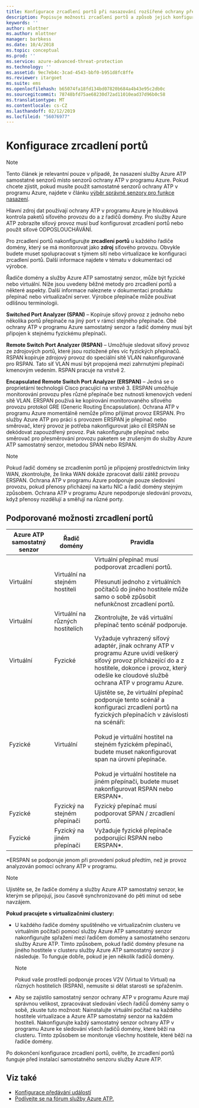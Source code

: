 ```yaml
---
title: Konfigurace zrcadlení portů při nasazování rozšířené ochrany před internetovými útoky pro Azure | Dokumentace Microsoftu
description: Popisuje možnosti zrcadlení portů a způsob jejich konfigurace pro služby Azure ATP
keywords: ''
author: mlottner
ms.author: mlottner
manager: barbkess
ms.date: 10/4/2018
ms.topic: conceptual
ms.prod: ''
ms.service: azure-advanced-threat-protection
ms.technology: ''
ms.assetid: 9ec7eb4c-3cad-4543-bbf0-b951d8fc8ffe
ms.reviewer: itargoet
ms.suite: ems
ms.openlocfilehash: b65074fa18fd134bd07820b684a4b43e95c2db0c
ms.sourcegitcommit: 78748bfd75ae68230d72ad11010ead37d96b0c58
ms.translationtype: MT
ms.contentlocale: cs-CZ
ms.lasthandoff: 02/12/2019
ms.locfileid: "56076977"
---
```

# <a name="configure-port-mirroring"></a>Konfigurace zrcadlení portů
> [!NOTE] 
> Tento článek je relevantní pouze v případě, že nasazení služby Azure ATP samostatné senzorů místo senzorů ochrany ATP v programu Azure. Pokud chcete zjistit, pokud musíte použít samostatné senzorů ochrany ATP v programu Azure, najdete v článku [výběr správné senzory pro funkce nasazení](atp-capacity-planning.md#choosing-the-right-sensor-type-for-your-deployment).
 
Hlavní zdroj dat používají ochrany ATP v programu Azure je hloubková kontrola paketů síťového provozu do a z řadičů domény. Pro služby Azure ATP zobrazíte síťový provoz musí buď konfigurovat zrcadlení portů nebo použít síťové ODPOSLOUCHÁVÁNÍ.

Pro zrcadlení portů nakonfigurujte **zrcadlení portů** u každého řadiče domény, který se má monitorovat jako **zdroj** síťového provozu. Obvykle budete muset spolupracovat s týmem sítí nebo virtualizace ke konfiguraci zrcadlení portů.
Další informace najdete v tématu v dokumentaci od výrobce.

Řadiče domény a služby Azure ATP samostatný senzor, může být fyzické nebo virtuální. Níže jsou uvedeny běžné metody pro zrcadlení portů a některé aspekty. Další informace naleznete v dokumentaci produktu přepínač nebo virtualizační server. Výrobce přepínače může používat odlišnou terminologii.

**Switched Port Analyzer (SPAN)** – Kopíruje síťový provoz z jednoho nebo několika portů přepínače na jiný port v rámci stejného přepínače. Obě ochrany ATP v programu Azure samostatný senzor a řadič domény musí být připojen k stejnému fyzickému přepínači.

**Remote Switch Port Analyzer (RSPAN)** – Umožňuje sledovat síťový provoz ze zdrojových portů, které jsou rozložené přes víc fyzických přepínačů. RSPAN kopíruje zdrojový provoz do speciální sítě VLAN nakonfigurované pro RSPAN. Tato síť VLAN musí být propojená mezi zahrnutými přepínači kmenovým vedením. RSPAN pracuje na vrstvě 2.

**Encapsulated Remote Switch Port Analyzer (ERSPAN)** – Jedná se o proprietární technologii Cisco pracující na vrstvě 3. ERSPAN umožňuje monitorování provozu přes různé přepínače bez nutnosti kmenových vedení sítě VLAN. ERSPAN používá ke kopírování monitorovaného síťového provozu protokol GRE (Generic Routing Encapsulation). Ochrana ATP v programu Azure momentálně nemůže přímo přijímat provoz ERSPAN. Pro služby Azure ATP pro práci s provozem ERSPAN je přepínač nebo směrovač, který provoz je potřeba nakonfigurovat jako cíl ERSPAN se dekódovat zapouzdřený provoz. Pak nakonfigurujte přepínač nebo směrovač pro přesměrování provozu paketem se zrušeným do služby Azure ATP samostatný senzor, metodou SPAN nebo RSPAN.

> [!NOTE]
> Pokud řadič domény se zrcadlením portů je připojený prostřednictvím linky WAN, zkontrolujte, že linka WAN dokáže zpracovat další zátěž provozu ERSPAN.
> Ochrana ATP v programu Azure podporuje pouze sledování provozu, pokud přenosy přicházejí na kartu NIC a řadič domény stejným způsobem. Ochrana ATP v programu Azure nepodporuje sledování provozu, když přenosy rozdělují a směřují na různé porty.

## <a name="supported-port-mirroring-options"></a>Podporované možnosti zrcadlení portů

|Azure ATP samostatný senzor|Řadič domény|Pravidla|
|---------------|---------------------|------------------|
|Virtuální|Virtuální na stejném hostiteli|Virtuální přepínač musí podporovat zrcadlení portů.<br /><br />Přesunutí jednoho z virtuálních počítačů do jiného hostitele může samo o sobě způsobit nefunkčnost zrcadlení portů.|
|Virtuální|Virtuální na různých hostitelích|Zkontrolujte, že váš virtuální přepínač tento scénář podporuje.|
|Virtuální|Fyzické|Vyžaduje vyhrazený síťový adaptér, jinak ochrany ATP v programu Azure uvidí veškerý síťový provoz přicházející do a z hostitele, dokonce i provoz, který odešle ke cloudové službě ochrana ATP v programu Azure.|
|Fyzické|Virtuální|Ujistěte se, že virtuální přepínač podporuje tento scénář a konfiguraci zrcadlení portů na fyzických přepínačích v závislosti na scénáři:<br /><br />Pokud je virtuální hostitel na stejném fyzickém přepínači, budete muset nakonfigurovat span na úrovni přepínače.<br /><br />Pokud je virtuální hostitele na jiném přepínači, budete muset nakonfigurovat RSPAN nebo ERSPAN&#42;.|
|Fyzické|Fyzický na stejném přepínači|Fyzický přepínač musí podporovat SPAN / zrcadlení portů.|
|Fyzické|Fyzický na jiném přepínači|Vyžaduje fyzické přepínače podporující RSPAN nebo ERSPAN&#42;.|

&#42;ERSPAN se podporuje jenom při provedení pokud předtím, než je provoz analyzován pomocí ochrany ATP v programu.

> [!NOTE]
> Ujistěte se, že řadiče domény a služby Azure ATP samostatný senzor, ke kterým se připojují, jsou časově synchronizované do pěti minut od sebe navzájem.

**Pokud pracujete s virtualizačními clustery:**

- U každého řadiče domény spuštěného ve virtualizačním clusteru ve virtuálním počítači pomocí služby Azure ATP samostatný senzor nakonfigurujte spřažení mezi řadičem domény a samostatného senzoru služby Azure ATP. Tímto způsobem, pokud řadič domény přesune na jiného hostitele v clusteru služby Azure ATP samostatný senzor ji následuje. To funguje dobře, pokud je jen několik řadičů domény.

  > [!NOTE]
  > Pokud vaše prostředí podporuje proces V2V (Virtual to Virtual) na různých hostitelích (RSPAN), nemusíte si dělat starosti se spřažením.
 
- Aby se zajistilo samostatný senzor ochrany ATP v programu Azure mají správnou velikost, zpracovávat sledování všech řadičů domény samy o sobě, zkuste tuto možnost: Nainstalujte virtuální počítač na každého hostitele virtualizace a Azure ATP samostatný senzor na každém hostiteli. Nakonfigurujte každý samostatný senzor ochrany ATP v programu Azure ke sledování všech řadičů domény, které běží na clusteru. Tímto způsobem se monitoruje všechny hostitele, které běží na řadiče domény.

Po dokončení konfigurace zrcadlení portů, ověřte, že zrcadlení portů funguje před instalací samostatného senzoru služby Azure ATP.

## <a name="see-also"></a>Viz také
- [Konfigurace předávání událostí](configure-event-forwarding.md)
- [Podívejte se na fórum služby Azure ATP.](https://aka.ms/azureatpcommunity)
